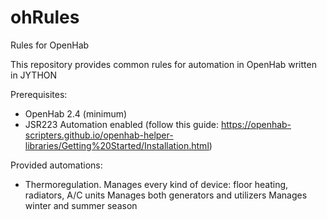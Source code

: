 # ohRules
Rules for OpenHab

This repository provides common rules for automation in OpenHab written in JYTHON

Prerequisites:

- OpenHab 2.4 (minimum)
- JSR223 Automation enabled (follow this guide: https://openhab-scripters.github.io/openhab-helper-libraries/Getting%20Started/Installation.html)

Provided automations:
- Thermoregulation. 
  Manages every kind of device: floor heating, radiators, A/C units
  Manages both generators and utilizers
  Manages winter and summer season
  
